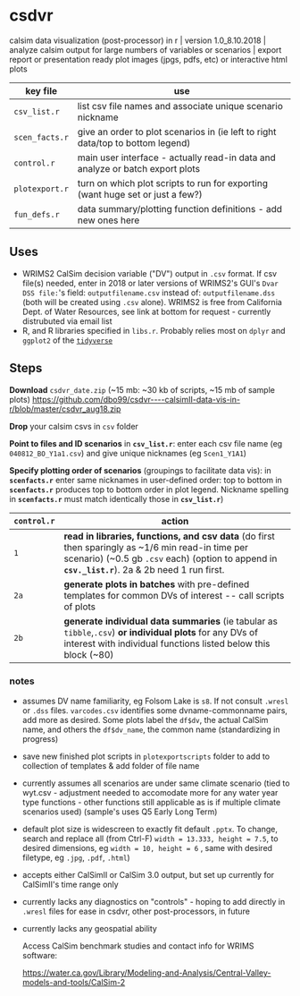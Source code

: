 # csdvr
 calsim data visualization (post-processor) in r | 
 version 1.0_8.10.2018 | 
 analyze calsim output for large numbers of variables or scenarios | 
 export report or presentation ready plot images (jpgs, pdfs, etc) or interactive html plots  

   key file  | use
------------ | -------------
`csv_list.r` | list csv file names and associate unique scenario nickname
`scen_facts.r` | give an order to plot scenarios in (ie left to right data/top to bottom legend)
`control.r` | main user interface - actually read-in data and analyze or batch export plots
`plotexport.r` | turn on which plot scripts to run for exporting (want huge set or just a few?)
`fun_defs.r` | data summary/plotting function definitions - add new ones here

## Uses ##

- WRIMS2 CalSim decision variable ("DV") output in `.csv` format.
   If csv file(s) needed, enter in 2018 or later versions of WRIMS2's GUI's `Dvar DSS file:`'s field: `outputfilename.csv` instead of: `outputfilename.dss` (both will be created using `.csv` alone). WRIMS2 is free from California Dept. of Water Resources, see link at bottom for request - currently distrubuted via email list
- R, and R libraries specified in `libs.r`. Probably relies most on `dplyr` and `ggplot2` of the [`tidyverse`](https://www.tidyverse.org/)

## Steps ##

**Download** `csdvr_date.zip` (~15 mb: ~30 kb of scripts, ~15 mb of sample plots)
   https://github.com/dbo99/csdvr----calsimII-data-vis-in-r/blob/master/csdvr_aug18.zip

**Drop** your calsim csvs in `csv` folder 

**Point to files and ID scenarios** in **`csv_list.r`**: enter each csv file name (eg `040812_BO_Y1a1.csv`) and give unique nicknames (eg `Scen1_Y1A1`)

**Specify plotting order of scenarios** (groupings to facilitate data vis): in **`scenfacts.r`** enter same nicknames in user-defined order: top to bottom in **`scenfacts.r`** produces top to bottom order in plot legend. Nickname spelling in **`scenfacts.r`** must match identically those in **`csv_list.r`**)

`control.r`  | action
------------ | -------------
`1` | **read in libraries,  functions, and csv data** (do first then sparingly as ~1/6 min read-in time per scenario) (~0.5 gb `.csv` each) (option to append in **`csv._list.r`**). 2a & 2b need 1 run first.
`2a` | **generate plots in batches** with pre-defined templates for common DVs of interest -- call scripts of plots
`2b` | **generate individual data summaries** (ie tabular as `tibble`,`.csv`) **or individual plots** for any DVs of interest with individual functions listed below this block (~80)

### notes ###
- assumes DV name familiarity, eg Folsom Lake is `s8`. If not consult `.wresl` or `.dss` files.  `varcodes.csv` identifies some dvname-commonname pairs, add more as desired. Some plots label the `df$dv`, the actual CalSim name, and others the `df$dv_name`, the common name (standardizing in progress)
- save new finished plot scripts in `plotexportscripts` folder to add to collection of templates & add folder of file name
- currently assumes all scenarios are under same climate scenario (tied to wyt.csv - adjustment needed to accomodate more for any water  year type functions - other functions still applicable as is if multiple climate scenarios used) (sample's uses Q5 Early Long Term)
- default plot size is widescreen to exactly fit default `.pptx`. To change, search and replace all (from Ctrl-F) `width = 13.333, height = 7.5`, to desired dimensions, eg `width = 10, height = 6` , same with desired filetype, eg `.jpg`, `.pdf`, `.html`)
- accepts either CalSimII or CalSim 3.0 output, but set up currently for CalSimII's time range only
- currently lacks any diagnostics on "controls" - hoping to add directly in `.wresl` files for ease in csdvr, other post-processors, in future
- currently lacks any geospatial ability
  
  Access CalSim benchmark studies and contact info for WRIMS software:
  
  https://water.ca.gov/Library/Modeling-and-Analysis/Central-Valley-models-and-tools/CalSim-2

